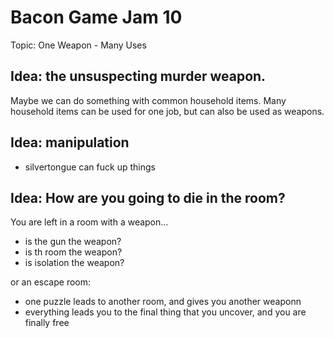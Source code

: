 # Bacon Game Jam 10

Topic: One Weapon - Many Uses

## Idea: the unsuspecting murder weapon.

Maybe we can do something with common household items. Many household items can
be used for one job, but can also be used as weapons.

## Idea: manipulation

* silvertongue can fuck up things

## Idea: How are you going to die in the room?

You are left in a room with a weapon...
* is the gun the weapon?
* is th room the weapon?
* is isolation the weapon?

or an escape room:

* one puzzle leads to another room, and gives you another weaponn
* everything leads you to the final thing that you uncover, and you are finally
  free
